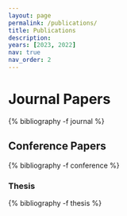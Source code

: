 ```yaml
---
layout: page
permalink: /publications/
title: Publications
description:
years: [2023, 2022]
nav: true
nav_order: 2
---
```

<!-- _pages/publications.md -->
<div class="publications">

<h1 class="year" id="journal">Journal Papers</h1>
{% bibliography -f journal %}

<h2 class="year" id="conference">Conference Papers</h2>
{% bibliography -f conference %}

<h3 class="year" id="thesis">Thesis</h3>
{% bibliography -f thesis %}

</div>
